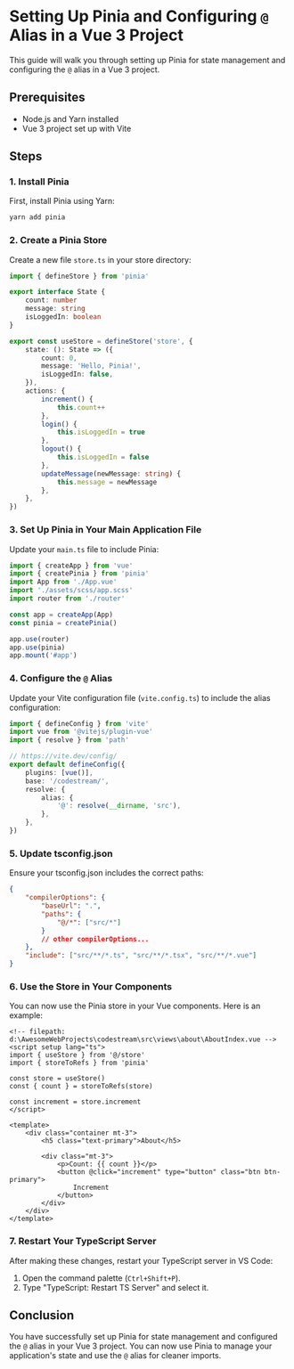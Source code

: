 # Setting Up Pinia and Configuring `@` Alias in a Vue 3 Project

This guide will walk you through setting up Pinia for state management and configuring the `@` alias in a Vue 3 project.

## Prerequisites

- Node.js and Yarn installed
- Vue 3 project set up with Vite

## Steps

### 1. Install Pinia

First, install Pinia using Yarn:

```sh
yarn add pinia
```

### 2. Create a Pinia Store

Create a new file `store.ts` in your store directory:

```typescript
import { defineStore } from 'pinia'

export interface State {
	count: number
	message: string
	isLoggedIn: boolean
}

export const useStore = defineStore('store', {
	state: (): State => ({
		count: 0,
		message: 'Hello, Pinia!',
		isLoggedIn: false,
	}),
	actions: {
		increment() {
			this.count++
		},
		login() {
			this.isLoggedIn = true
		},
		logout() {
			this.isLoggedIn = false
		},
		updateMessage(newMessage: string) {
			this.message = newMessage
		},
	},
})
```

### 3. Set Up Pinia in Your Main Application File

Update your `main.ts` file to include Pinia:

```typescript
import { createApp } from 'vue'
import { createPinia } from 'pinia'
import App from './App.vue'
import './assets/scss/app.scss'
import router from './router'

const app = createApp(App)
const pinia = createPinia()

app.use(router)
app.use(pinia)
app.mount('#app')
```

### 4. Configure the `@` Alias

Update your Vite configuration file (`vite.config.ts`) to include the alias configuration:

```typescript
import { defineConfig } from 'vite'
import vue from '@vitejs/plugin-vue'
import { resolve } from 'path'

// https://vite.dev/config/
export default defineConfig({
	plugins: [vue()],
	base: '/codestream/',
	resolve: {
		alias: {
			'@': resolve(__dirname, 'src'),
		},
	},
})
```

### 5. Update tsconfig.json

Ensure your tsconfig.json includes the correct paths:

```json
{
	"compilerOptions": {
		"baseUrl": ".",
		"paths": {
			"@/*": ["src/*"]
		}
		// other compilerOptions...
	},
	"include": ["src/**/*.ts", "src/**/*.tsx", "src/**/*.vue"]
}
```

### 6. Use the Store in Your Components

You can now use the Pinia store in your Vue components. Here is an example:

```vue
<!-- filepath: d:\AwesomeWebProjects\codestream\src\views\about\AboutIndex.vue -->
<script setup lang="ts">
import { useStore } from '@/store'
import { storeToRefs } from 'pinia'

const store = useStore()
const { count } = storeToRefs(store)

const increment = store.increment
</script>

<template>
	<div class="container mt-3">
		<h5 class="text-primary">About</h5>

		<div class="mt-3">
			<p>Count: {{ count }}</p>
			<button @click="increment" type="button" class="btn btn-primary">
				Increment
			</button>
		</div>
	</div>
</template>
```

### 7. Restart Your TypeScript Server

After making these changes, restart your TypeScript server in VS Code:

1. Open the command palette (`Ctrl+Shift+P`).
2. Type "TypeScript: Restart TS Server" and select it.

## Conclusion

You have successfully set up Pinia for state management and configured the `@` alias in your Vue 3 project. You can now use Pinia to manage your application's state and use the `@` alias for cleaner imports.
